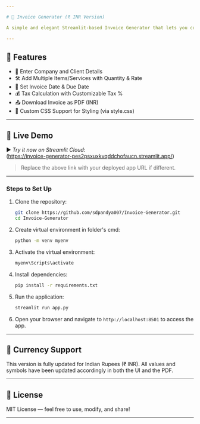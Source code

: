 ```yaml
---

# 🧾 Invoice Generator (₹ INR Version)

A simple and elegant Streamlit-based Invoice Generator that lets you create, preview, and download professional invoices in PDF format with Indian currency (₹). No design tools or complex software needed—just fill out your company and client details, add your services, and download the PDF invoice instantly!

---
```


## 🔧 Features

- 💼 Enter Company and Client Details  
- 🛠 Add Multiple Items/Services with Quantity & Rate  
- 📅 Set Invoice Date & Due Date  
- 💰 Tax Calculation with Customizable Tax %  
- 📤 Download Invoice as PDF (INR)  
- 🎨 Custom CSS Support for Styling (via style.css)  

---

## 📸 Live Demo

▶ *Try it now on Streamlit Cloud*:  
(https://invoice-generator-pes2psxuxkvqddchofaucn.streamlit.app/)

> Replace the above link with your deployed app URL if different.

---
### Steps to Set Up
1. Clone the repository:
   ```bash
   git clone https://github.com/sdpandya007/Invoice-Generator.git
   cd Invoice-Generator
   ```
2. Create virtual environment in folder's cmd:
   ```bash
   python -m venv myenv
   ```
3. Activate the virtual environment:
   ```bash
   myenv\Scripts\activate
   ``` 
4. Install dependencies:
   ```bash
   pip install -r requirements.txt
   ```
5. Run the application:
   ```bash
   streamlit run app.py
   ```
6. Open your browser and navigate to `http://localhost:8501` to access the app.

---
## 💸 Currency Support
This version is fully updated for Indian Rupees (₹ INR). All values and symbols have been updated accordingly in both the UI and the PDF.

---

## 📃 License
MIT License — feel free to use, modify, and share!

---
